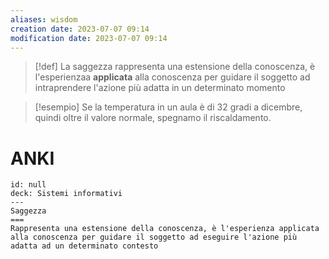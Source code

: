 ```yaml
---
aliases: wisdom
creation date: 2023-07-07 09:14
modification date: 2023-07-07 09:14
---
```


>[!def]
>La saggezza rappresenta una estensione della conoscenza, è l'esperienzaa **applicata** alla conoscenza per guidare il soggetto ad intraprendere l'azione più adatta in un determinato momento


>[!esempio]
>Se la temperatura in un aula è di 32 gradi a dicembre, quindi oltre il valore normale, spegnamo il riscaldamento.


# ANKI

```anki
id: null
deck: Sistemi informativi
---
Saggezza
===
Rappresenta una estensione della conoscenza, è l'esperienza applicata alla conoscenza per guidare il soggetto ad eseguire l'azione più adatta ad un determinato contesto
```
